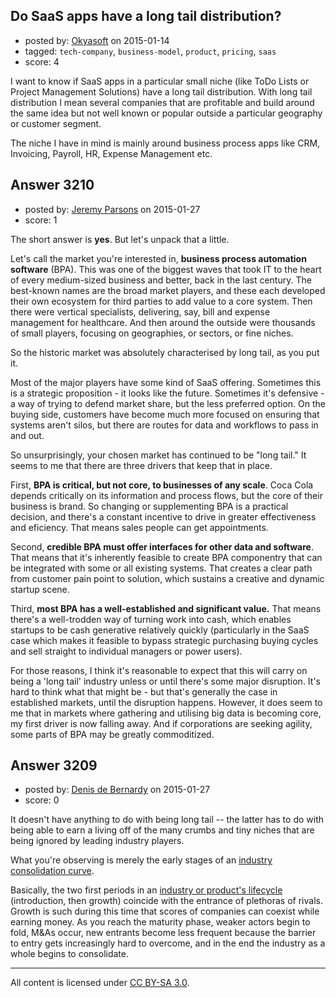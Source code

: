 ## Do SaaS apps have a long tail distribution?

- posted by: [Okyasoft](https://stackexchange.com/users/294248/okyasoft) on 2015-01-14
- tagged: `tech-company`, `business-model`, `product`, `pricing`, `saas`
- score: 4

I want to know if SaaS apps in a particular small niche (like ToDo Lists or Project Management Solutions) have a long tail distribution. With long tail distribution I mean several companies that are profitable and build around the same idea but not well known or popular outside a particular geography or customer segment.

The niche I have in mind is mainly around business process apps like CRM, Invoicing, Payroll, HR, Expense Management etc.


## Answer 3210

- posted by: [Jeremy Parsons](https://stackexchange.com/users/497810/jeremy-parsons) on 2015-01-27
- score: 1

The short answer is **yes**. But let's unpack that a little.

Let's call the market you're interested in, **business process automation software** (BPA). This was one of the biggest waves that took IT to the heart of every medium-sized business and better, back in the last century. The best-known names are the broad market players, and these each developed their own ecosystem for third parties to add value to a core system. Then there were vertical specialists, delivering, say, bill and expense management for healthcare. And then around the outside were thousands of small players, focusing on geographies, or sectors, or fine niches. 

So the historic market was absolutely characterised by long tail, as you put it.

Most of the major players have some kind of SaaS offering. Sometimes this is a strategic proposition - it looks like the future. Sometimes it's defensive - a way of trying to defend market share, but the less preferred option. On the buying side, customers have become much more focused on ensuring that systems aren't silos, but there are routes for data and workflows to pass in and out.

So unsurprisingly, your chosen market has continued to be "long tail." It seems to me that there are three drivers that keep that in place.

First, **BPA is critical, but not core, to businesses of any scale**. Coca Cola depends critically on its information and process flows, but the core of their business is brand. So changing or supplementing BPA is a practical decision, and there's a constant incentive to drive in greater effectiveness and eficiency. That means sales people can get appointments.

Second, **credible BPA must offer interfaces for other data and software**. That means that it's inherently feasible to create BPA componentry that can be integrated with some or all existing systems. That creates a clear path from customer pain point to solution, which sustains a creative and dynamic startup scene.

Third, **most BPA has a well-established and significant value.** That means there's a well-trodden way of turning work into cash, which enables startups to be cash generative relatively quickly (particularly in the SaaS case which makes it feasible to bypass strategic purchasing buying cycles and sell straight to individual managers or power users).

For those reasons, I think it's reasonable to expect that this will carry on being a 'long tail' industry unless or until there's some major disruption. It's hard to think what that might be - but that's generally the case in established markets, until the disruption happens. However, it does seem to me that in markets where gathering and utilising big data is becoming core, my first driver is now falling away. And if corporations are seeking agility, some parts of BPA may be greatly commoditized.


## Answer 3209

- posted by: [Denis de Bernardy](https://stackexchange.com/users/182468/denis-de-bernardy) on 2015-01-27
- score: 0

It doesn't have anything to do with being long tail -- the latter has to do with being able to earn a living off of the many crumbs and tiny niches that are being ignored by leading industry players.

What you're observing is merely the early stages of an [industry consolidation curve](https://hbr.org/2002/12/the-consolidation-curve).

Basically, the two first periods in an [industry or product's lifecycle](http://en.wikipedia.org/wiki/Product_life-cycle_theory) (introduction, then growth) coincide with the entrance of plethoras of rivals. Growth is such during this time that scores of companies can coexist while earning money. As you reach the maturity phase, weaker actors begin to fold, M&As occur, new entrants become less frequent because the barrier to entry gets increasingly hard to overcome, and in the end the industry as a whole begins to consolidate.



---

All content is licensed under [CC BY-SA 3.0](https://creativecommons.org/licenses/by-sa/3.0/).
